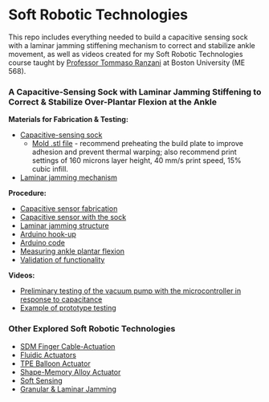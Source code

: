 # Soft Robotic Technologies
This repo includes everything needed to build a capacitive sensing sock with a laminar jamming stiffening mechanism to correct and stabilize ankle movement, as well as videos created for my Soft Robotic Technologies course taught by [Professor Tommaso Ranzani](https://www.bu.edu/eng/profile/tommaso-ranzini-phd/) at Boston University (ME 568).

### A Capacitive-Sensing Sock with Laminar Jamming Stiffening to Correct & Stabilize Over-Plantar Flexion at the Ankle
**Materials for Fabrication & Testing:**
- [Capacitive-sensing sock](https://github.com/leahgaeta/Soft-Robotics-Technologies/raw/main/CapSenseSock.pdf)
  - [Mold .stl file](https://github.com/leahgaeta/Soft-Robotics-Technologies/blob/main/CapSenseMold.stl) - recommend preheating the build plate to improve adhesion and prevent thermal warping; also recommend print settings of 160 microns layer height, 40 mm/s print speed, 15% cubic infill.
- [Laminar jamming mechanism](https://github.com/leahgaeta/Soft-Robotics-Technologies/raw/main/LJ_Materials.pdf)

**Procedure:**
- [Capacitive sensor fabrication]()
- [Capacitive sensor with the sock]()
- [Laminar jamming structure]()
- [Arduino hook-up]()
- [Arduino code](https://github.com/leahgaeta/Soft-Robotics-Technologies/blob/main/ME568_Final_Project.ino)
- [Measuring ankle plantar flexion](https://github.com/leahgaeta/Soft-Robotics-Technologies/raw/main/AngleMeasure.pdf)
- [Validation of functionality]()

**Videos:**
- [Preliminary testing of the vacuum pump with the microcontroller in response to capacitance](https://www.youtube.com/watch?v=6RODMb19xsY&list=PLcbK43wpe5npEgS4IPYMW3b8mG1NXDAUV&index=7)
- [Example of prototype testing](https://www.youtube.com/watch?v=m9hGfniaSMc&list=PLcbK43wpe5npEgS4IPYMW3b8mG1NXDAUV&index=8)

### Other Explored Soft Robotic Technologies
- [SDM Finger Cable-Actuation](https://www.youtube.com/watch?v=M-p_GvDbpxU&list=PLcbK43wpe5npEgS4IPYMW3b8mG1NXDAUV&index=1)
- [Fluidic Actuators](https://www.youtube.com/watch?v=uoCWdHJRbhE&list=PLcbK43wpe5npEgS4IPYMW3b8mG1NXDAUV&index=2)
- [TPE Balloon Actuator](https://www.youtube.com/watch?v=CA4r7Kx_r18&list=PLcbK43wpe5npEgS4IPYMW3b8mG1NXDAUV&index=3)
- [Shape-Memory Alloy Actuator](https://www.youtube.com/watch?v=QtGa-lT5LOc&list=PLcbK43wpe5npEgS4IPYMW3b8mG1NXDAUV&index=4)
- [Soft Sensing](https://www.youtube.com/watch?v=x_DoucdEBAE&list=PLcbK43wpe5npEgS4IPYMW3b8mG1NXDAUV&index=5)
- [Granular & Laminar Jamming](https://www.youtube.com/watch?v=GqvPBZalNiA&list=PLcbK43wpe5npEgS4IPYMW3b8mG1NXDAUV&index=6)
